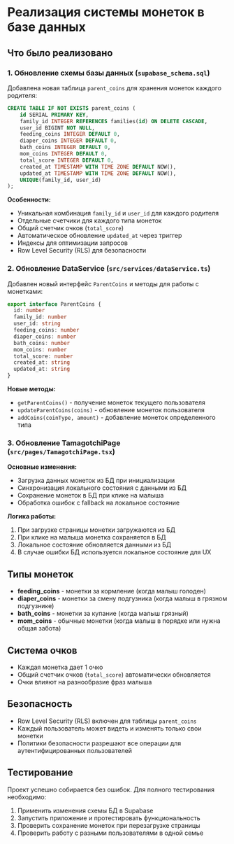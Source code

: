 # Реализация системы монеток в базе данных

## Что было реализовано

### 1. Обновление схемы базы данных (`supabase_schema.sql`)

Добавлена новая таблица `parent_coins` для хранения монеток каждого родителя:

```sql
CREATE TABLE IF NOT EXISTS parent_coins (
    id SERIAL PRIMARY KEY,
    family_id INTEGER REFERENCES families(id) ON DELETE CASCADE,
    user_id BIGINT NOT NULL,
    feeding_coins INTEGER DEFAULT 0,
    diaper_coins INTEGER DEFAULT 0,
    bath_coins INTEGER DEFAULT 0,
    mom_coins INTEGER DEFAULT 0,
    total_score INTEGER DEFAULT 0,
    created_at TIMESTAMP WITH TIME ZONE DEFAULT NOW(),
    updated_at TIMESTAMP WITH TIME ZONE DEFAULT NOW(),
    UNIQUE(family_id, user_id)
);
```

**Особенности:**
- Уникальная комбинация `family_id` и `user_id` для каждого родителя
- Отдельные счетчики для каждого типа монеток
- Общий счетчик очков (`total_score`)
- Автоматическое обновление `updated_at` через триггер
- Индексы для оптимизации запросов
- Row Level Security (RLS) для безопасности

### 2. Обновление DataService (`src/services/dataService.ts`)

Добавлен новый интерфейс `ParentCoins` и методы для работы с монетками:

```typescript
export interface ParentCoins {
  id: number
  family_id: number
  user_id: string
  feeding_coins: number
  diaper_coins: number
  bath_coins: number
  mom_coins: number
  total_score: number
  created_at: string
  updated_at: string
}
```

**Новые методы:**
- `getParentCoins()` - получение монеток текущего пользователя
- `updateParentCoins(coins)` - обновление монеток пользователя
- `addCoins(coinType, amount)` - добавление монеток определенного типа

### 3. Обновление TamagotchiPage (`src/pages/TamagotchiPage.tsx`)

**Основные изменения:**
- Загрузка данных монеток из БД при инициализации
- Синхронизация локального состояния с данными из БД
- Сохранение монеток в БД при клике на малыша
- Обработка ошибок с fallback на локальное состояние

**Логика работы:**
1. При загрузке страницы монетки загружаются из БД
2. При клике на малыша монетка сохраняется в БД
3. Локальное состояние обновляется данными из БД
4. В случае ошибки БД используется локальное состояние для UX

## Типы монеток

- **feeding_coins** - монетки за кормление (когда малыш голоден)
- **diaper_coins** - монетки за смену подгузника (когда малыш в грязном подгузнике)
- **bath_coins** - монетки за купание (когда малыш грязный)
- **mom_coins** - обычные монетки (когда малыш в порядке или нужна общая забота)

## Система очков

- Каждая монетка дает 1 очко
- Общий счетчик очков (`total_score`) автоматически обновляется
- Очки влияют на разнообразие фраз малыша

## Безопасность

- Row Level Security (RLS) включен для таблицы `parent_coins`
- Каждый пользователь может видеть и изменять только свои монетки
- Политики безопасности разрешают все операции для аутентифицированных пользователей

## Тестирование

Проект успешно собирается без ошибок. Для полного тестирования необходимо:

1. Применить изменения схемы БД в Supabase
2. Запустить приложение и протестировать функциональность
3. Проверить сохранение монеток при перезагрузке страницы
4. Проверить работу с разными пользователями в одной семье
